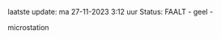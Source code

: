 laatste update: 
ma 27-11-2023  3:12   uur 
Status: FAALT - geel - 
<div class="service Y">microstation</div>